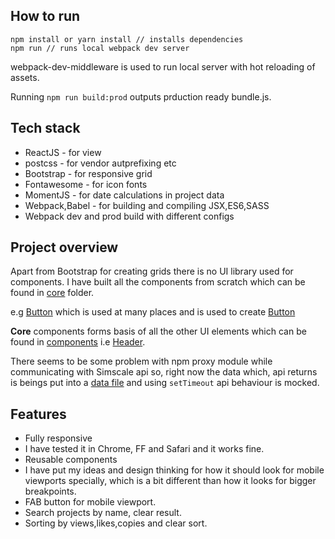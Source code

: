 ## How to run

```
npm install or yarn install // installs dependencies
npm run // runs local webpack dev server
```

webpack-dev-middleware is used to run local server with hot reloading of assets.

Running ```npm run build:prod``` outputs prduction ready bundle.js.

## Tech stack

* ReactJS - for view
* postcss - for vendor autprefixing etc
* Bootstrap - for responsive grid
* Fontawesome - for icon fonts
* MomentJS - for date calculations in project data
* Webpack,Babel - for building and compiling JSX,ES6,SASS
* Webpack dev and prod build with different configs

## Project overview

Apart from Bootstrap for creating grids there is no UI library used for components. I have built all the components from scratch which can be found in [core](https://github.com/swapnilmishra/layout_example/tree/master/src/core) folder.

e.g [Button](https://github.com/swapnilmishra/layout_example/tree/master/src/core/button) which is used at many places and is used to create [Button](https://github.com/swapnilmishra/layout_example/tree/master/src/core/buttongroup)

__Core__ components forms basis of all the other UI elements which can be found in [components](https://github.com/swapnilmishra/layout_example/tree/master/src/components) i.e [Header](https://github.com/swapnilmishra/layout_example/tree/master/src/components/header).

There seems to be some problem with npm proxy module while communicating with Simscale api so, right now the data which, api returns is beings put into a [data file](https://github.com/swapnilmishra/layout_example/blob/master/src/api/data.js) and using ```setTimeout``` api behaviour is mocked.

## Features

* Fully responsive
* I have tested it in Chrome, FF and Safari and it works fine.
* Reusable components
* I have put my ideas and design thinking for how it should look for mobile viewports specially, which is a bit different than how it looks for bigger breakpoints.
* FAB button for mobile viewport.
* Search projects by name, clear result.
* Sorting by views,likes,copies and clear sort.